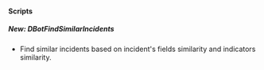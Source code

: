 
#### Scripts
##### New: DBotFindSimilarIncidents
- Find similar incidents based on incident's fields similarity and indicators similarity.
